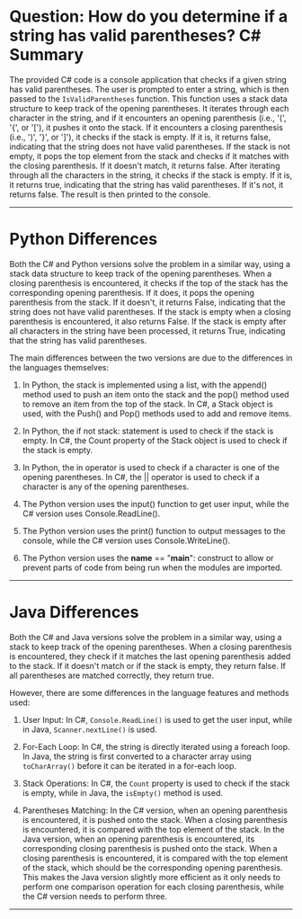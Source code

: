 # Question: How do you determine if a string has valid parentheses? C# Summary

The provided C# code is a console application that checks if a given string has valid parentheses. The user is prompted to enter a string, which is then passed to the `IsValidParentheses` function. This function uses a stack data structure to keep track of the opening parentheses. It iterates through each character in the string, and if it encounters an opening parenthesis (i.e., '(', '{', or '['), it pushes it onto the stack. If it encounters a closing parenthesis (i.e., ')', '}', or ']'), it checks if the stack is empty. If it is, it returns false, indicating that the string does not have valid parentheses. If the stack is not empty, it pops the top element from the stack and checks if it matches with the closing parenthesis. If it doesn't match, it returns false. After iterating through all the characters in the string, it checks if the stack is empty. If it is, it returns true, indicating that the string has valid parentheses. If it's not, it returns false. The result is then printed to the console.

---

# Python Differences

Both the C# and Python versions solve the problem in a similar way, using a stack data structure to keep track of the opening parentheses. When a closing parenthesis is encountered, it checks if the top of the stack has the corresponding opening parenthesis. If it does, it pops the opening parenthesis from the stack. If it doesn't, it returns False, indicating that the string does not have valid parentheses. If the stack is empty when a closing parenthesis is encountered, it also returns False. If the stack is empty after all characters in the string have been processed, it returns True, indicating that the string has valid parentheses.

The main differences between the two versions are due to the differences in the languages themselves:

1. In Python, the stack is implemented using a list, with the append() method used to push an item onto the stack and the pop() method used to remove an item from the top of the stack. In C#, a Stack<char> object is used, with the Push() and Pop() methods used to add and remove items.

2. In Python, the if not stack: statement is used to check if the stack is empty. In C#, the Count property of the Stack object is used to check if the stack is empty.

3. In Python, the in operator is used to check if a character is one of the opening parentheses. In C#, the || operator is used to check if a character is any of the opening parentheses.

4. The Python version uses the input() function to get user input, while the C# version uses Console.ReadLine().

5. The Python version uses the print() function to output messages to the console, while the C# version uses Console.WriteLine().

6. The Python version uses the __name__ == "__main__": construct to allow or prevent parts of code from being run when the modules are imported.

---

# Java Differences

Both the C# and Java versions solve the problem in a similar way, using a stack to keep track of the opening parentheses. When a closing parenthesis is encountered, they check if it matches the last opening parenthesis added to the stack. If it doesn't match or if the stack is empty, they return false. If all parentheses are matched correctly, they return true.

However, there are some differences in the language features and methods used:

1. User Input: In C#, `Console.ReadLine()` is used to get the user input, while in Java, `Scanner.nextLine()` is used.

2. For-Each Loop: In C#, the string is directly iterated using a foreach loop. In Java, the string is first converted to a character array using `toCharArray()` before it can be iterated in a for-each loop.

3. Stack Operations: In C#, the `Count` property is used to check if the stack is empty, while in Java, the `isEmpty()` method is used. 

4. Parentheses Matching: In the C# version, when an opening parenthesis is encountered, it is pushed onto the stack. When a closing parenthesis is encountered, it is compared with the top element of the stack. In the Java version, when an opening parenthesis is encountered, its corresponding closing parenthesis is pushed onto the stack. When a closing parenthesis is encountered, it is compared with the top element of the stack, which should be the corresponding opening parenthesis. This makes the Java version slightly more efficient as it only needs to perform one comparison operation for each closing parenthesis, while the C# version needs to perform three.

---
